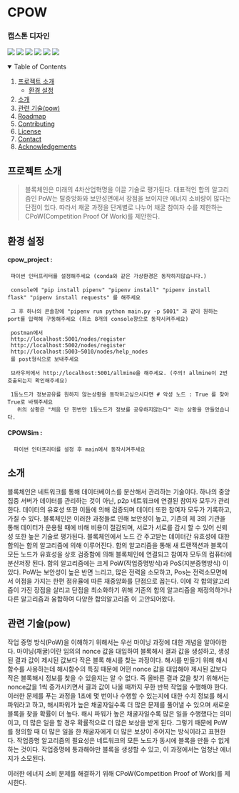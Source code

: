 # CPOW
### 캡스톤 디자인
<p>
<img src="https://img.shields.io/badge/license-mit-green">
<img src="https://img.shields.io/github/issues/hongjin4790/SYE-project">
<img src="https://img.shields.io/badge/tag-v1.0.0-blue">
<img src="https://img.shields.io/badge/Flask-2C2255?style=flat-square&logo=Flask&logoColor=white"/>
<img src="https://img.shields.io/badge/Ngrok-F8DC75?style=flat-square&logo=Ngrok&logoColor=black"/>
<img src="https://img.shields.io/badge/BlockChain-121D33?style=flat-square&logo=Bitcoin-SV&logoColor=white"/>
<br>
</p>

<!-- TABLE OF CONTENTS -->
<details open="open">
  <summary>Table of Contents</summary>
  <ol>
    <li>
      <a href="#프로젝트-소개">프로젝트 소개</a>
      <ul>
        <li><a href="#환경-설정">환경 설정</a></li>
      </ul>
    </li>
    <li>
      <a href="#소개">소개</a>
    </li>
    <li><a href="#관련 기술(pow)">관련 기술(pow)</a></li>
    <li><a href="#roadmap">Roadmap</a></li>
    <li><a href="#contributing">Contributing</a></li>
    <li><a href="#license">License</a></li>
    <li><a href="#contact">Contact</a></li>
    <li><a href="#acknowledgements">Acknowledgements</a></li>
  </ol>
</details>

## 프로젝트 소개
 > 블록체인은 미래의 4차산업혁명을 이끌 기술로 평가된다. 대표적인 합의 알고리즘인 PoW는 탈중앙화와 보안성면에서 장점을 보이지만 에너지 소비량이 많다는 단점이 있다. 따라서 채굴 과정을 단계별로 나누어 채굴 참여자 수를 제한하는 CPoW(Competition Proof Of Work)를 제안한다. 

## 환경 설정
  #### cpow_project : 
     파이썬 인터프리터를 설정해주세요 (conda와 같은 가상환경은 동작하지않습니다.)
     
     console에 "pip install pipenv" "pipenv install" "pipenv install flask" "pipenv install requests" 를 해주세요
     
     그 후 하나의 콘솔창에 "pipenv run python main.py -p 5001" 과 같이 원하는 port를 입력해 구동해주세요 (최소 8개의 console창으로 동작시켜주세요)
     
     postman에서 
     http://localhost:5001/nodes/register
     http://localhost:5002/nodes/register
     http://localhost:5003~5010/nodes/help_nodes
     를 post형식으로 보내주세요

     브라우저에서 http://localhost:5001/allmine을 해주세요. (주의! allmine이 2번 호출되는지 확인해주세요)

     1등노드가 정보공유를 원하지 않는상황을 동작하고싶으시다면 # 악성 노드 : True 를 찾아 True로 바꿔주세요
       위의 상황은 "처음 단 한번만 1등노드가 정보를 공유하지않는다" 라는 상황을 만들었습니다.

  #### CPOWSim :
      파이썬 인터프리터를 설정 후 main에서 동작시켜주세요


## 소개
블록체인은 네트워크를 통해 데이터베이스를 분산해서 관리하는 기술이다. 하나의 중앙집중 서버가 데이터를 관리하는 것이 아닌, p2p 네트워크에 연결된 참여자 모두가 관리한다. 데이터의 유효성 또한 이들에 의해 검증되며 데이터 또한 참여자 모두가 기록하고, 가질 수 있다. 블록체인은 이러한 과정들로 인해 보안성이 높고, 기존의 제 3의 기관을 통해 데이터가 운용될 때에 비해 비용이 절감되며, 서로가 서로를 감시 할 수 있어 신뢰성 또한 높은 기술로 평가된다. 
블록체인에서 노드 간 주고받는 데이터간 유효성에 대한 합의는 합의 알고리즘에 의해 이루어진다. 합의 알고리즘을 통해 새 트랜잭션과 블록이 모든 노드가 유효성을 상호 검증함에 의해 블록체인에 연결되고 참여자 모두의 컴퓨터에 분산저장 된다. 합의 알고리즘에는 크게 PoW(작업증명방식)과 PoS(지분증명방식) 이 있다. PoW는 보안성이 높은 반면 느리고, 많은 전력을 소모하고, Pos는 전력소모면에서 이점을 가지는 한편 점유율에 따른 재중앙화를 단점으로 꼽는다.
이에 각 합의알고리즘이 가진 장점을 살리고 단점을 최소화하기 위해 기존의 합의 알고리즘을 재정의하거나 다른 알고리즘과 융합하여 다양한 합의알고리즘 이 고안되어왔다.


## 관련 기술(pow)
작업 증명 방식(PoW)을 이해하기 위해서는 우선 마이닝 과정에 대한 개념을 알아야한다. 마이닝(채굴)이란 임의의 nonce 값을 대입하여 블록해시 결과 값을 생성하고, 생성된 결과 값이 제시된 값보다 작은 블록 해시를 찾는 과정이다. 해시를 만들기 위해 해시함수를 사용하는데 해시함수의 특징 때문에 어떤 nonce 값을 대입해야 제시된 값보다 작은 블록해시 정보를 찾을 수 있을지는 알 수 없다. 즉 올바른 결과 값을 찾기 위해서는 nonce값을 1씩 증가시키면서 결과 값이 나올 때까지 무한 반복 작업을 수행해야 한다. 이러한 문제를 푸는 과정을 1초에 몇 번이나 수행할 수 있는지에 대한 수치 정보를 해시파워라고 하고, 해시파워가 높은 채굴자일수록 더 많은 문제를 풀어낼 수 있으며 새로운 블록을 찾을 확률이 더 높다. 해시 파워가 높은 채굴자일수록 많은 일을 수행했다는 의미이고, 더 많은 일을 할 경우 확률적으로 더 많은 보상을 받게 된다. 그렇기 때문에 PoW를 정의할 때 더 많은 일을 한 채굴자에게 더 많은 보상이 주어지는 방식이라고 표현한다. 
작업증명 알고리즘의 필요성은 네트워크의 모든 노드가 동시에 블록을 만들 수 없게 하는 것이다. 작업증명에 통과해야만 블록을 생성할 수 있고, 이 과정에서는 엄청난 에너지가 소모된다. 

 

이러한 에너지 소비 문제를 해결하기 위해 CPoW(Competition Proof  of Work)를 제시한다.
